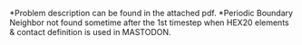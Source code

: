 *Problem description can be found in the attached pdf.
*Periodic Boundary Neighbor not found sometime after the 1st timestep when HEX20 elements & contact definition is used in MASTODON.
